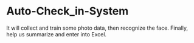 # Auto-Check_in-System
It will collect and train some photo data, then recognize the face. Finally, help us summarize and enter into Excel.

